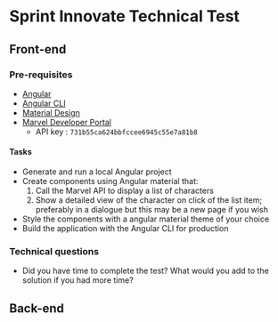 # Sprint Innovate Technical Test
## Front-end 

### Pre-requisites
* [Angular](https://angular.io)
* [Angular CLI](https://cli.angular.io/)
* [Material Design](https://material.angular.io)
* [Marvel Developer Portal](https://developer.marvel.com/docs)
    * API key : `731b55ca624bbfccee6945c55e7a81b8`

#### Tasks

* Generate and run a local Angular project
* Create components using Angular material that:
    1. Call the Marvel API to display a list of characters
    2. Show a detailed view of the character on click of the list item; preferably in a dialogue but this may be a new page if you wish
* Style the components with a angular material theme of your choice
* Build the application with the Angular CLI for production

### Technical questions

* Did you have time to complete the test?  What would you add to the solution if you had more time?

## Back-end
